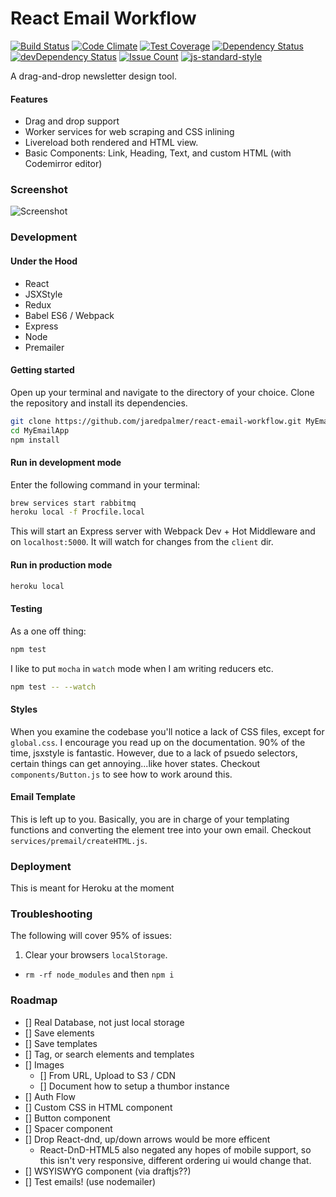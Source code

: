 # React Email Workflow

[![Build Status](https://travis-ci.org/jaredpalmer/react-email-workflow.svg?branch=master)](https://travis-ci.org/jaredpalmer/react-email-workflow) [![Code Climate](https://codeclimate.com/github/jaredpalmer/react-email-workflow/badges/gpa.svg)](https://codeclimate.com/github/jaredpalmer/react-email-workflow) [![Test Coverage](https://codeclimate.com/github/jaredpalmer/react-email-workflow/badges/coverage.svg)](https://codeclimate.com/github/jaredpalmer/react-email-workflow/coverage) [![Dependency Status](https://david-dm.org/jaredpalmer/react-email-workflow.svg)](https://david-dm.org/jaredpalmer/react-email-workflow) [![devDependency Status](https://david-dm.org/jaredpalmer/react-email-workflow/dev-status.svg)](https://david-dm.org/jaredpalmer/react-email-workflow#info=devDependencies) [![Issue Count](https://codeclimate.com/github/jaredpalmer/react-email-workflow/badges/issue_count.svg)](https://codeclimate.com/github/jaredpalmer/react-email-workflow) [![js-standard-style](https://img.shields.io/badge/code%20style-standard-brightgreen.svg)](http://standardjs.com/)

A drag-and-drop newsletter design tool.

#### Features

* Drag and drop support
* Worker services for web scraping and CSS inlining
* Livereload both rendered and HTML view.
* Basic Components: Link, Heading, Text, and custom HTML (with Codemirror editor)

### Screenshot

![Screenshot](https://cloud.githubusercontent.com/assets/4060187/13156316/e2bcd9f6-d64f-11e5-9686-852ad92f148d.gif)

### Development

#### Under the Hood

* React
* JSXStyle
* Redux
* Babel ES6 / Webpack
* Express
* Node
* Premailer

#### Getting started

Open up your terminal and navigate to the directory of your choice. Clone the repository and install its dependencies.

```bash
git clone https://github.com/jaredpalmer/react-email-workflow.git MyEmailApp
cd MyEmailApp
npm install
```

#### Run in development mode

Enter the following command in your terminal:

```bash
brew services start rabbitmq
heroku local -f Procfile.local
```

This will start an Express server with Webpack Dev + Hot Middleware and on `localhost:5000`.
It will watch for changes from the `client` dir.

#### Run in production mode

```bash
heroku local
```

#### Testing

As a one off thing:

```bash
npm test
```

I like to put `mocha` in `watch` mode when I am writing reducers etc.

```bash
npm test -- --watch
```

#### Styles

When you examine the codebase you'll notice a lack of CSS files, except for `global.css`. I encourage you read up on the documentation. 90% of the time, jsxstyle is fantastic. However, due to a lack of psuedo selectors, certain things can get annoying...like hover states. Checkout `components/Button.js` to see how to work around this.

#### Email Template

This is left up to you. Basically, you are in charge of your templating functions and converting the element tree into your own email. Checkout `services/premail/createHTML.js`.

### Deployment

This is meant for Heroku at the moment

### Troubleshooting

The following will cover 95% of issues:

1. Clear your browsers `localStorage`.

* `rm -rf node_modules` and then `npm i`

### Roadmap

* [] Real Database, not just local storage
* [] Save elements
* [] Save templates
* [] Tag, or search elements and templates
* [] Images
  * [] From URL, Upload to S3 / CDN
  * [] Document how to setup a thumbor instance
* [] Auth Flow
* [] Custom CSS in HTML component
* [] Button component
* [] Spacer component
* [] Drop React-dnd, up/down arrows would be more efficent
  * React-DnD-HTML5 also negated any hopes of mobile support, so this isn't very responsive, different ordering ui would change that.
* [] WSYISWYG component (via draftjs??)
* [] Test emails! (use nodemailer)

